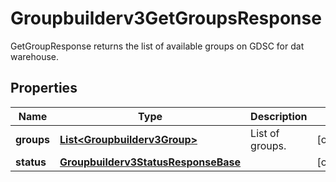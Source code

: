 

# Groupbuilderv3GetGroupsResponse

GetGroupResponse returns the list of available groups on GDSC for dat warehouse.

## Properties

| Name | Type | Description | Notes |
|------------ | ------------- | ------------- | -------------|
|**groups** | [**List&lt;Groupbuilderv3Group&gt;**](Groupbuilderv3Group.md) | List of groups. |  [optional] |
|**status** | [**Groupbuilderv3StatusResponseBase**](Groupbuilderv3StatusResponseBase.md) |  |  [optional] |



